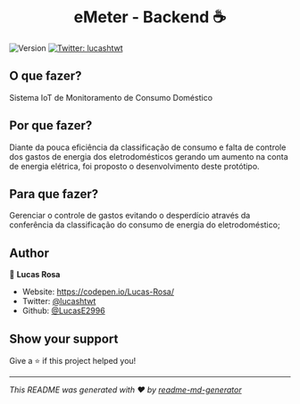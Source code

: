 <h1 align="center">eMeter - Backend ☕️</h1>
<p>
  <img alt="Version" src="https://img.shields.io/badge/version-1.0.0-blue.svg?cacheSeconds=2592000" />
  <a href="https://twitter.com/lucashtwt" target="_blank">
    <img alt="Twitter: lucashtwt" src="https://img.shields.io/twitter/follow/lucashtwt.svg?style=social" />
  </a>
</p>

O que fazer?
-----------------
Sistema IoT de Monitoramento de Consumo Doméstico


Por que fazer?
-----------------
Diante da pouca eficiência da classificação de consumo e falta de controle dos gastos de energia dos eletrodomésticos gerando um aumento na conta de energia elétrica, foi proposto o desenvolvimento deste protótipo.

Para que fazer?
-----------------
Gerenciar o controle de gastos evitando o desperdício através da conferência da classificação do consumo de energia do eletrodoméstico;

## Author

👤 **Lucas Rosa**

* Website: https://codepen.io/Lucas-Rosa/
* Twitter: [@lucashtwt](https://twitter.com/lucashtwt)
* Github: [@LucasE2996](https://github.com/LucasE2996)

## Show your support

Give a ⭐️ if this project helped you!

***
_This README was generated with ❤️ by [readme-md-generator](https://github.com/kefranabg/readme-md-generator)_